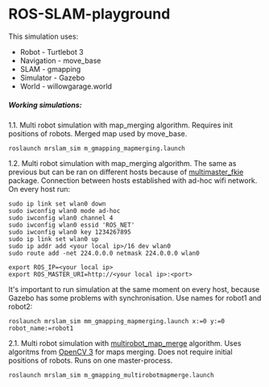 # ROS-SLAM-playground

This simulation uses:
* Robot - Turtlebot 3
* Navigation - move_base
* SLAM - gmapping
* Simulator - Gazebo
* World - willowgarage.world

##### Working simulations:
1.1. Multi robot simulation with map_merging algorithm. Requires init positions of robots. Merged map used by move_base.
```
roslaunch mrslam_sim m_gmapping_mapmerging.launch
```

1.2. Multi robot simulation with map_merging algorithm. The same as previous but can be ran on different hosts because of [multimaster_fkie](https://github.com/fkie/multimaster_fkie) package. Connection between hosts established with ad-hoc wifi network. On every host run:
```
sudo ip link set wlan0 down
sudo iwconfig wlan0 mode ad-hoc
sudo iwconfig wlan0 channel 4
sudo iwconfig wlan0 essid 'ROS_NET'
sudo iwconfig wlan0 key 1234267895
sudo ip link set wlan0 up
sudo ip addr add <your local ip>/16 dev wlan0
sudo route add -net 224.0.0.0 netmask 224.0.0.0 wlan0

export ROS_IP=<your local ip>
export ROS_MASTER_URI=http://<your local ip>:<port>
```
It's important to run simulation at the same moment on every host, because Gazebo has some problems with synchronisation. Use names for robot1 and robot2:
```
roslaunch mrslam_sim mm_gmapping_mapmerging.launch x:=0 y:=0 robot_name:=robot1
```

2.1. Multi robot simulation with [multirobot_map_merge](https://github.com/hrnr/m-explore) algorithm. Uses algoritms from [OpenCV 3](https://github.com/opencv/opencv) for maps merging. Does not require initial positions of robots. Runs on one master-process.
```
roslaunch mrslam_sim m_gmapping_multirobotmapmerge.launch
```
